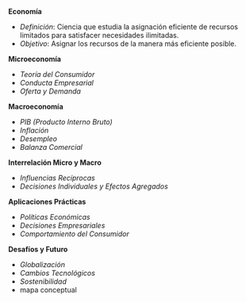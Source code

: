 **Economía**
- *Definición*: Ciencia que estudia la asignación eficiente de recursos limitados para satisfacer necesidades ilimitadas.
- *Objetivo*: Asignar los recursos de la manera más eficiente posible.

**Microeconomía**
- *Teoría del Consumidor*
- *Conducta Empresarial*
- *Oferta y Demanda*

**Macroeconomía**
- *PIB (Producto Interno Bruto)*
- *Inflación*
- *Desempleo*
- *Balanza Comercial*

**Interrelación Micro y Macro**
- *Influencias Recíprocas*
- *Decisiones Individuales y Efectos Agregados*

**Aplicaciones Prácticas**
- *Políticas Económicas*
- *Decisiones Empresariales*
- *Comportamiento del Consumidor*

**Desafíos y Futuro**
- *Globalización*
- *Cambios Tecnológicos*
- *Sostenibilidad*
- mapa conceptual